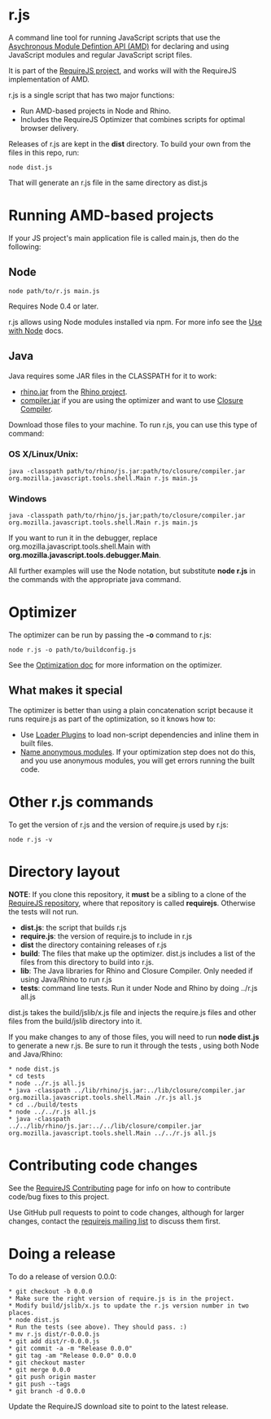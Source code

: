 # r.js

A command line tool for running JavaScript scripts that use the
[Asychronous Module Defintion API (AMD)](http://wiki.commonjs.org/wiki/Modules/AsynchronousDefinition)
for declaring and using JavaScript modules and regular JavaScript script files.

It is part of the [RequireJS project](http://requirejs.org), and works will with
the RequireJS implementation of AMD.

r.js is a single script that has two major functions:

* Run AMD-based projects in Node and Rhino.
* Includes the RequireJS Optimizer that combines scripts for optimal browser
delivery.

Releases of r.js are kept in the **dist** directory. To build your own from
the files in this repo, run:

    node dist.js

That will generate an r.js file in the same directory as dist.js


# Running AMD-based projects

If your JS project's main application file is called main.js, then do
the following:

## Node

    node path/to/r.js main.js

Requires Node 0.4 or later.

r.js allows using Node modules installed via npm. For more info see the
[Use with Node](http://requirejs.org/docs/node.html) docs.

## Java

Java requires some JAR files in the CLASSPATH for it to work:

* [rhino.jar](https://github.com/jrburke/r.js/blob/master/lib/rhino/js.jar?raw=true) from the [Rhino project](http://www.mozilla.org/rhino/).
* [compiler.jar](https://github.com/jrburke/r.js/blob/master/lib/closure/compiler.jar?raw=true) if you are using the optimizer and want to use
[Closure Compiler](http://code.google.com/closure/compiler/).

Download those files to your machine. To run r.js, you can use this type of
command:

### OS X/Linux/Unix:

    java -classpath path/to/rhino/js.jar:path/to/closure/compiler.jar org.mozilla.javascript.tools.shell.Main r.js main.js

### Windows

    java -classpath path/to/rhino/js.jar;path/to/closure/compiler.jar org.mozilla.javascript.tools.shell.Main r.js main.js

If you want to run it in the debugger, replace
org.mozilla.javascript.tools.shell.Main with
**org.mozilla.javascript.tools.debugger.Main**.

All further examples will use the Node notation, but substitute **node r.js** in the commands with the appropriate java command.

# Optimizer

The optimizer can be run by passing the **-o** command to r.js:

    node r.js -o path/to/buildconfig.js

See the [Optimization doc](http://requirejs.org/docs/optimization.html) for more
information on the optimizer.

## What makes it special

The optimizer is better than using a plain concatenation script because it runs
require.js as part of the optimization, so it knows how to:

* Use [Loader Plugins](http://requirejs.org/docs/plugins.html) to load non-script
dependencies and inline them in built files.
* [Name anonymous modules](http://requirejs.org/docs/api.html#modulename).
If your optimization step does not do this, and you use anonymous modules, you
will get errors running the built code.

# Other r.js commands

To get the version of r.js and the version of require.js used by r.js:

    node r.js -v

# Directory layout

**NOTE**: If you clone this repository, it **must** be a sibling to a clone of the
[RequireJS repository](https://github.com/jrburke/requirejs), where that
repository is called **requirejs**. Otherwise the tests will not run.

* **dist.js**: the script that builds r.js
* **require.js**: the version of require.js to include in r.js
* **dist** the directory containing releases of r.js
* **build**: The files that make up the optimizer. dist.js includes a list of
the files from this directory to build into r.js.
* **lib**: The Java libraries for Rhino and Closure Compiler. Only needed if using
Java/Rhino to run r.js
* **tests**: command line tests. Run it under Node and Rhino by doing ../r.js all.js

dist.js takes the build/jslib/x.js file and injects the require.js files and other
files from the build/jslib directory into it.

If you make changes to any of those files, you will need to run **node dist.js**
to generate a new r.js. Be sure to run it through the tests , using both Node
and Java/Rhino:

    * node dist.js
    * cd tests
    * node ../r.js all.js
    * java -classpath ../lib/rhino/js.jar:../lib/closure/compiler.jar org.mozilla.javascript.tools.shell.Main ./r.js all.js
    * cd ../build/tests
    * node ../../r.js all.js
    * java -classpath ../../lib/rhino/js.jar:../../lib/closure/compiler.jar org.mozilla.javascript.tools.shell.Main ../../r.js all.js

# Contributing code changes

See the [RequireJS Contributing](http://requirejs.org/docs/contributing.html)
page for info on how to contribute code/bug fixes to this project.

Use GitHub pull requests to point to code changes, although for larger changes,
contact the [requirejs mailing list](http://groups.google.com/group/requirejs)
to discuss them first.

# Doing a release

To do a release of version 0.0.0:

    * git checkout -b 0.0.0
    * Make sure the right version of require.js is in the project.
    * Modify build/jslib/x.js to update the r.js version number in two places.
    * node dist.js
    * Run the tests (see above). They should pass. :)
    * mv r.js dist/r-0.0.0.js
    * git add dist/r-0.0.0.js
    * git commit -a -m "Release 0.0.0"
    * git tag -am "Release 0.0.0" 0.0.0
    * git checkout master
    * git merge 0.0.0
    * git push origin master
    * git push --tags
    * git branch -d 0.0.0

Update the RequireJS download site to point to the latest release.
